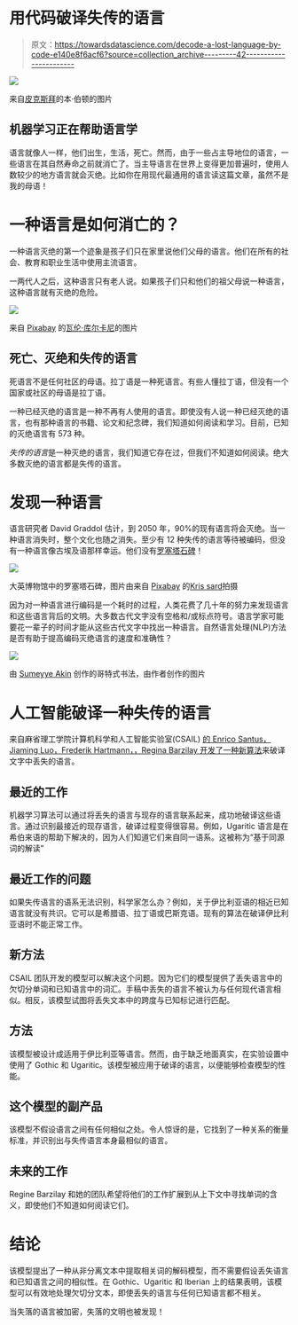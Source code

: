 # 用代码破译失传的语言

> 原文：<https://towardsdatascience.com/decode-a-lost-language-by-code-e140e8f6acf6?source=collection_archive---------42----------------------->

![](img/15f9f4a46f37538800252163c95af21f.png)

来自[皮克斯拜](https://pixabay.com/?utm_source=link-attribution&utm_medium=referral&utm_campaign=image&utm_content=754010)的本·伯顿的图片

## 机器学习正在帮助语言学

语言就像人一样，他们出生，生活，死亡。然而，由于一些占主导地位的语言，一些语言在其自然寿命之前就消亡了。当主导语言在世界上变得更加普遍时，使用人数较少的地方语言就会灭绝。比如你在用现代最通用的语言读这篇文章，虽然不是我的母语！

# 一种语言是如何消亡的？

一种语言灭绝的第一个迹象是孩子们只在家里说他们父母的语言。他们在所有的社会、教育和职业生活中使用主流语言。

一两代人之后，这种语言只有老人说。如果孩子们只和他们的祖父母说一种语言，这种语言就有灭绝的危险。

![](img/2622d31e34adc05d874db688fc1103fe.png)

来自 [Pixabay](https://pixabay.com/?utm_source=link-attribution&utm_medium=referral&utm_campaign=image&utm_content=2391461) 的[瓦伦·库尔卡尼](https://pixabay.com/users/tortugadatacorp-5195555/?utm_source=link-attribution&utm_medium=referral&utm_campaign=image&utm_content=2391461)的图片

## 死亡、灭绝和失传的语言

死语言不是任何社区的母语。拉丁语是一种死语言。有些人懂拉丁语，但没有一个国家或社区的母语是拉丁语。

一种已经灭绝的语言是一种不再有人使用的语言。即使没有人说一种已经灭绝的语言，也有那种语言的书籍、论文和纪念碑，我们知道如何阅读和学习。目前，已知的灭绝语言有 573 种。

*失传的语言*是一种灭绝的语言，我们知道它存在过，但我们不知道如何阅读。绝大多数灭绝的语言都是失传的语言。

# 发现一种语言

语言研究者 David Graddol 估计，到 2050 年，90%的现有语言将会灭绝。当一种语言消失时，整个文化也随之消失。至少有 12 种失传的语言等待被编码，但没有一种语言像古埃及语那样幸运。他们没有[罗塞塔石碑](https://en.wikipedia.org/wiki/Rosetta_Stone)！

![](img/de77e315b8dc3c63649f854c39678e7b.png)

大英博物馆中的罗塞塔石碑，图片由来自 [Pixabay](https://pixabay.com/?utm_source=link-attribution&utm_medium=referral&utm_campaign=image&utm_content=4606054) 的[Kris sard](https://pixabay.com/users/kinetoons-3718720/?utm_source=link-attribution&utm_medium=referral&utm_campaign=image&utm_content=4606054)拍摄

因为对一种语言进行编码是一个耗时的过程，人类花费了几十年的努力来发现语言和这些语言背后的文明。大多数古代文字没有空格和/或标点符号。语言学家可能要花一辈子的时间才能从这些古代文字中找出一种语言。自然语言处理(NLP)方法是否有助于提高编码灭绝语言的速度和准确性？

![](img/d8611e39110668740e150fbfac437d80.png)

由 [Sumeyye Akin](https://www.instagram.com/p/CG6pwQjlajE/?igshid=rio0sjqk4rjm) 创作的哥特式书法，由作者创作的图片

# 人工智能破译一种失传的语言

来自麻省理工学院计算机科学和人工智能实验室(CSAIL) [的 Enrico Santus，Jiaming Luo，Frederik Hartmann，，Regina Barzilay 开发了一种新算法](http://people.csail.mit.edu/j_luo/assets/publications/DecipherUnsegmented.pdf)来破译文字中丢失的语言。

## 最近的工作

机器学习算法可以通过将丢失的语言与现存的语言联系起来，成功地破译这些语言。通过识别最接近的现存语言，破译过程变得很容易。例如，Ugaritic 语言是在希伯来语的帮助下解决的，因为人们知道它们来自同一语系。这被称为“基于同源词的解读”

## 最近工作的问题

如果失传语言的语系无法识别，科学家怎么办？例如，关于伊比利亚语的相近已知语言就没有共识。它可以是希腊语、拉丁语或巴斯克语。现有的算法在破译伊比利亚语时不能正常工作。

## 新方法

CSAIL 团队开发的模型可以解决这个问题。因为它们的模型提供了丢失语言中的欠切分单词和已知语言中的词汇。手稿中丢失的语言不被认为与任何现代语言相似。相反，该模型试图将丢失文本中的跨度与已知标记进行匹配。

## 方法

该模型被设计成适用于伊比利亚等语言。然而，由于缺乏地面真实，在实验设置中使用了 Gothic 和 Ugaritic。该模型被应用于破译的语言，以便能够检查模型的性能。

## 这个模型的副产品

该模型不假设语言之间有任何相似之处。令人惊讶的是，它找到了一种关系的衡量标准，并识别出与失传语言本身最相似的语言。

## 未来的工作

Regine Barzilay 和她的团队希望将他们的工作扩展到从上下文中寻找单词的含义，即使他们不知道如何阅读它们。

# 结论

该模型提出了一种从非分离文本中提取相关词的解码模型，而不需要假设丢失语言和已知语言之间的相似性。在 Gothic、Ugaritic 和 Iberian 上的结果表明，该模型可以有效地处理欠切分文本，即使丢失的语言与任何已知语言都不相关。

当失落的语言被加密，失落的文明也被发现！
